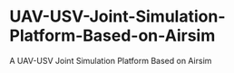 # UAV-USV-Joint-Simulation-Platform-Based-on-Airsim
A UAV-USV Joint Simulation Platform Based on Airsim
